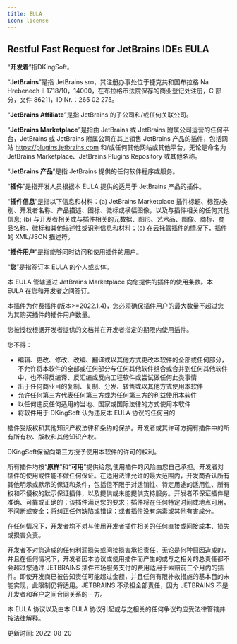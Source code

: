 ```yaml
---
title: EULA
icon: license
---
```


## Restful Fast Request for JetBrains IDEs EULA

“**开发着**”指DKingSoft。

“**JetBrains**”是指 JetBrains sro，其注册办事处位于捷克共和国布拉格 Na Hrebenech II 1718/10，14000，在布拉格市法院保存的商业登记处注册，C 部分，文件 86211，ID.Nr.：265 02 275。

“**JetBrains Affiliate**”是指 JetBrains 的子公司和/或任何关联公司。

“**JetBrains Marketplace**”是指由 JetBrains 或 JetBrains 附属公司运营的任何平台，JetBrains 或 JetBrains 附属公司在其上销售 JetBrains 产品的插件，包括网站 https://plugins.jetbrains.com 和/或任何其他网站或其他平台，无论是命名为 JetBrains Marketplace、JetBrains Plugins Repository 或其他名称。

“**JetBrains 产品**”是指 JetBrains 提供的任何软件程序或服务。

“**插件**”是指开发人员根据本 EULA 提供的适用于 JetBrains 产品的插件。

“**插件信息**”是指以下信息和材料：(a) JetBrains Marketplace 插件标题、标签/类别、开发者名称、产品描述、图标、徽标或横幅图像，以及与插件相关的任何其他信息; (b) 与开发者相关或与插件相关的元数据、图形、艺术品、图像、商标、商品名称、徽标和其他描述性或识别信息和材料；(c) 在云托管插件的情况下，插件的 XML/JSON 描述符。

“**插件用户**”是指能够同时访问和使用插件的用户。

“**您**”是指签订本 EULA 的个人或实体。

本 EULA 管辖通过 JetBrains Marketplace 向您提供的插件的使用条款。本 EULA 在您和开发者之间签订。

本插件为付费插件(版本>=2022.1.4)，您必须确保插件用户的最大数量不超过您为其购买插件的插件用户数量。

您被授权根据开发者提供的文档并在开发者指定的期限内使用插件。

您不得：

* 编辑、更改、修改、改编、翻译或以其他方式更改本软件的全部或任何部分，不允许将本软件的全部或任何部分与任何其他软件组合或合并到任何其他软件中，也不得反编译、反汇编或反向工程软件或尝试做任何此类事情
* 出于任何商业目的复制、复制、分发、转售或以其他方式使用本软件
* 允许任何第三方代表任何第三方或为任何第三方的利益使用本软件
* 以任何违反任何适用的当地、国家或国际法律的方式使用本软件
* 将软件用于 DKingSoft 认为违反本 EULA 协议的任何目的

插件受版权和其他知识产权法律和条约的保护。开发者或其许可方拥有插件中的所有所有权、版权和其他知识产权。

DKingSoft保留向第三方授予使用本软件的许可的权利。

所有插件均按“**原样**”和“**可用**”提供给您,使用插件的风险由您自己承担。开发者对插件的使用或性能不做任何保证。在适用法律允许的最大范围内，开发商否认所有其他明示或默示的保证和条件，包括但不限于对适销性、特定用途的适用性、所有权和不侵权的默示保证插件，以及提供或未能提供支持服务。开发者不保证插件是准确、可靠或正确的；该插件满足您的要求；插件将在任何特定时间或地点可用，不间断或安全；将纠正任何缺陷或错误；或者插件没有病毒或其他有害成分。

在任何情况下，开发者均不对与使用开发者插件相关的任何直接或间接成本、损失或损害负责。

开发者不对您造成的任何利润损失或间接损害承担责任，无论是何种原因造成的，并且在任何情况下，开发者因本协议或使用插件而产生的或与之相关的总责任都不会超过您通过 JETBRAINS 插件市场服务支付的费用适用于索赔前三个月内的插件。即使开发商已被告知责任可能超过金额，并且任何有限补救措施的基本目的未能实现，此限制仍将适用。JETBRAINS 不承担全部责任，因为 JETBRAINS 不是开发者和客户之间合同关系的一方。

本 EULA 协议以及由本 EULA 协议引起或与之相关的任何争议均应受法律管辖并按法律解释。

更新时间: 2022-08-20


